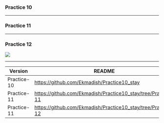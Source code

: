 ### Practice 10

****************************************************************************

### Practice 11 

****************************************************************************

### Practice 12

![](https://user-images.githubusercontent.com/44582949/99914277-63b8e180-2d26-11eb-8d66-ce630eaff18b.gif)


****************************************************************************
| Version | README |
| ------ | ------ |
| Practice-10 | https://github.com/Ekmadish/Practice10_stay |
| Practice-11 | https://github.com/Ekmadish/Practice10_stay/tree/Practice-11|
| Practice-11 | https://github.com/Ekmadish/Practice10_stay/tree/Practice-12|
